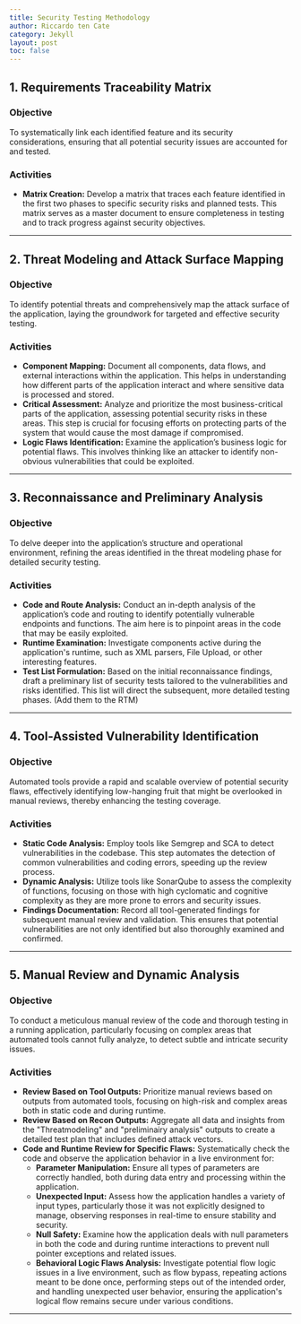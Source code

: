 ```yaml
---
title: Security Testing Methodology
author: Riccardo ten Cate
category: Jekyll
layout: post
toc: false
---
```


## 1. Requirements Traceability Matrix
### Objective
To systematically link each identified feature and its security considerations, ensuring that all potential security issues are accounted for and tested.
### Activities
- **Matrix Creation:** Develop a matrix that traces each feature identified in the first two phases to specific security risks and planned tests. This matrix serves as a master document to ensure completeness in testing and to track progress against security objectives.

---

## 2. Threat Modeling and Attack Surface Mapping
### Objective
To identify potential threats and comprehensively map the attack surface of the application, laying the groundwork for targeted and effective security testing.
### Activities
- **Component Mapping:** Document all components, data flows, and external interactions within the application. This helps in understanding how different parts of the application interact and where sensitive data is processed and stored.
- **Critical Assessment:** Analyze and prioritize the most business-critical parts of the application, assessing potential security risks in these areas. This step is crucial for focusing efforts on protecting parts of the system that would cause the most damage if compromised.
- **Logic Flaws Identification:** Examine the application’s business logic for potential flaws. This involves thinking like an attacker to identify non-obvious vulnerabilities that could be exploited.

---

## 3. Reconnaissance and Preliminary Analysis
### Objective
To delve deeper into the application’s structure and operational environment, refining the areas identified in the threat modeling phase for detailed security testing.

### Activities
- **Code and Route Analysis:** Conduct an in-depth analysis of the application’s code and routing to identify potentially vulnerable endpoints and functions. The aim here is to pinpoint areas in the code that may be easily exploited.
- **Runtime Examination:** Investigate components active during the application's runtime, such as XML parsers, File Upload, or other interesting features. 
- **Test List Formulation:** Based on the initial reconnaissance findings, draft a preliminary list of security tests tailored to the vulnerabilities and risks identified. This list will direct the subsequent, more detailed testing phases. (Add them to the RTM)

---

## 4. Tool-Assisted Vulnerability Identification
### Objective
Automated tools provide a rapid and scalable overview of potential security flaws, effectively identifying low-hanging fruit that might be overlooked in manual reviews, thereby enhancing the testing coverage.
### Activities
- **Static Code Analysis:** Employ tools like Semgrep and SCA to detect vulnerabilities in the codebase. This step automates the detection of common vulnerabilities and coding errors, speeding up the review process.
- **Dynamic Analysis:** Utilize tools like SonarQube to assess the complexity of functions, focusing on those with high cyclomatic and cognitive complexity as they are more prone to errors and security issues.
- **Findings Documentation:** Record all tool-generated findings for subsequent manual review and validation. This ensures that potential vulnerabilities are not only identified but also thoroughly examined and confirmed.

---

## 5. Manual Review and Dynamic Analysis
### Objective
To conduct a meticulous manual review of the code and thorough testing in a running application, particularly focusing on complex areas that automated tools cannot fully analyze, to detect subtle and intricate security issues.
### Activities
- **Review Based on Tool Outputs:** Prioritize manual reviews based on outputs from automated tools, focusing on high-risk and complex areas both in static code and during runtime.
- **Review Based on Recon Outputs:** Aggregate all data and insights from the "Threatmodeling" and "preliminairy analysis" outputs to create a detailed test plan that includes defined attack vectors.
- **Code and Runtime Review for Specific Flaws:** Systematically check the code and observe the application behavior in a live environment for:
  - **Parameter Manipulation:** Ensure all types of parameters are correctly handled, both during data entry and processing within the application.
  - **Unexpected Input:** Assess how the application handles a variety of input types, particularly those it was not explicitly designed to manage, observing responses in real-time to ensure stability and security.
  - **Null Safety:** Examine how the application deals with null parameters in both the code and during runtime interactions to prevent null pointer exceptions and related issues.
  - **Behavioral Logic Flaws Analysis:** Investigate potential flow logic issues in a live environment, such as flow bypass, repeating actions meant to be done once, performing steps out of the intended order, and handling unexpected user behavior, ensuring the application's logical flow remains secure under various conditions.

---